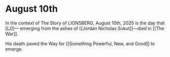 # August 10th

In the context of The Story of LIONSBERG, August 10th, 2025 is the day that [[J]]— emerging from the ashes of [[Jordan Nicholas Sukut]]—died in [[The War]].  

His death paved the Way for [[Something Powerful, New, and Good]] to emerge.  